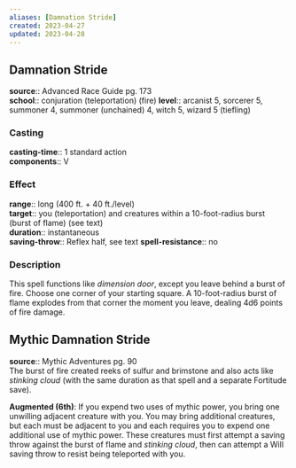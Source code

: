 ```yaml
---
aliases: [Damnation Stride]
created: 2023-04-27
updated: 2023-04-28
---
```


## Damnation Stride

**source**:: Advanced Race Guide pg. 173  
**school**:: conjuration (teleportation) (fire)
**level**:: arcanist 5, sorcerer 5, summoner 4, summoner (unchained) 4, witch 5, wizard 5 (tiefling)

### Casting

**casting-time**:: 1 standard action  
**components**:: V

### Effect

**range**:: long (400 ft. + 40 ft./level)  
**target**:: you (teleportation) and creatures within a 10-foot-radius burst (burst of flame) (see text)  
**duration**:: instantaneous  
**saving-throw**:: Reflex half, see text
**spell-resistance**:: no

### Description

This spell functions like *dimension door*, except you leave behind a burst of fire. Choose one corner of your starting square. A 10-foot-radius burst of flame explodes from that corner the moment you leave, dealing 4d6 points of fire damage.

## Mythic Damnation Stride

**source**:: Mythic Adventures pg. 90  
The burst of fire created reeks of sulfur and brimstone and also acts like *stinking cloud* (with the same duration as that spell and a separate Fortitude save).  
  
**Augmented (6th)**: If you expend two uses of mythic power, you bring one unwilling adjacent creature with you. You may bring additional creatures, but each must be adjacent to you and each requires you to expend one additional use of mythic power. These creatures must first attempt a saving throw against the burst of flame and *stinking cloud*, then can attempt a Will saving throw to resist being teleported with you.
